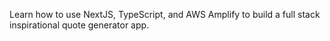 Learn how to use NextJS, TypeScript, and AWS Amplify to build a full stack inspirational quote generator app.
